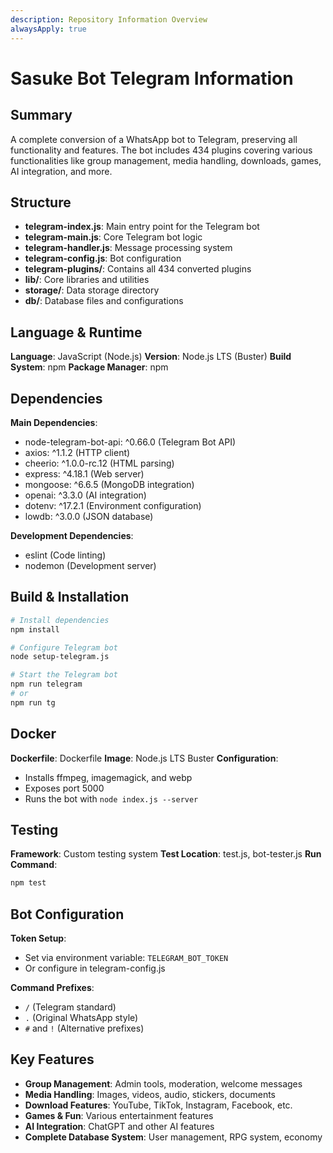 ```yaml
---
description: Repository Information Overview
alwaysApply: true
---
```


# Sasuke Bot Telegram Information

## Summary
A complete conversion of a WhatsApp bot to Telegram, preserving all functionality and features. The bot includes 434 plugins covering various functionalities like group management, media handling, downloads, games, AI integration, and more.

## Structure
- **telegram-index.js**: Main entry point for the Telegram bot
- **telegram-main.js**: Core Telegram bot logic
- **telegram-handler.js**: Message processing system
- **telegram-config.js**: Bot configuration
- **telegram-plugins/**: Contains all 434 converted plugins
- **lib/**: Core libraries and utilities
- **storage/**: Data storage directory
- **db/**: Database files and configurations

## Language & Runtime
**Language**: JavaScript (Node.js)
**Version**: Node.js LTS (Buster)
**Build System**: npm
**Package Manager**: npm

## Dependencies
**Main Dependencies**:
- node-telegram-bot-api: ^0.66.0 (Telegram Bot API)
- axios: ^1.1.2 (HTTP client)
- cheerio: ^1.0.0-rc.12 (HTML parsing)
- express: ^4.18.1 (Web server)
- mongoose: ^6.6.5 (MongoDB integration)
- openai: ^3.3.0 (AI integration)
- dotenv: ^17.2.1 (Environment configuration)
- lowdb: ^3.0.0 (JSON database)

**Development Dependencies**:
- eslint (Code linting)
- nodemon (Development server)

## Build & Installation
```bash
# Install dependencies
npm install

# Configure Telegram bot
node setup-telegram.js

# Start the Telegram bot
npm run telegram
# or
npm run tg
```

## Docker
**Dockerfile**: Dockerfile
**Image**: Node.js LTS Buster
**Configuration**:
- Installs ffmpeg, imagemagick, and webp
- Exposes port 5000
- Runs the bot with `node index.js --server`

## Testing
**Framework**: Custom testing system
**Test Location**: test.js, bot-tester.js
**Run Command**:
```bash
npm test
```

## Bot Configuration
**Token Setup**:
- Set via environment variable: `TELEGRAM_BOT_TOKEN`
- Or configure in telegram-config.js

**Command Prefixes**:
- `/` (Telegram standard)
- `.` (Original WhatsApp style)
- `#` and `!` (Alternative prefixes)

## Key Features
- **Group Management**: Admin tools, moderation, welcome messages
- **Media Handling**: Images, videos, audio, stickers, documents
- **Download Features**: YouTube, TikTok, Instagram, Facebook, etc.
- **Games & Fun**: Various entertainment features
- **AI Integration**: ChatGPT and other AI features
- **Complete Database System**: User management, RPG system, economy